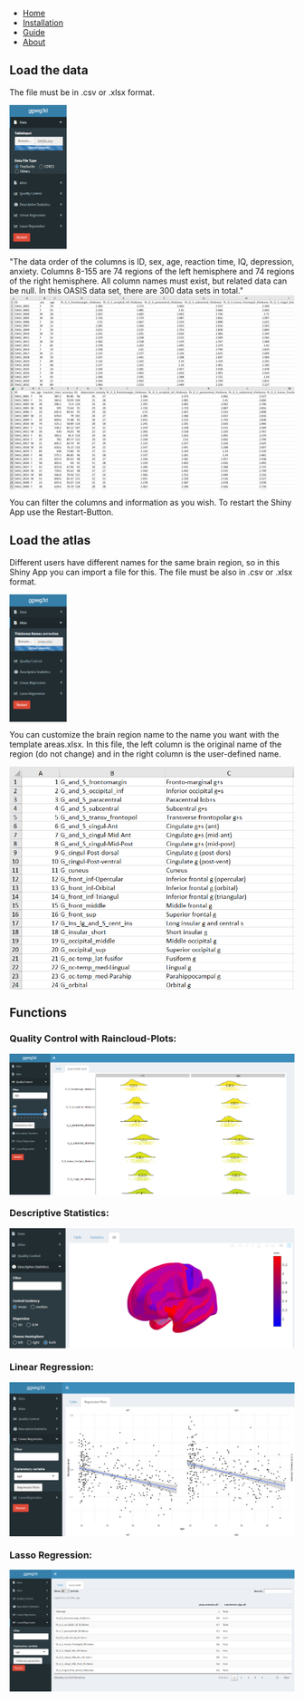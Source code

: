 - [Home](./index.md)
- [Installation](./install.md)
- [Guide](./use.md)
- [About](./about.md)

## Load the data

The file must be in .csv or .xlsx format.

<img src="guide/step1.png" align="center" width=20%/>

"The data order of the columns is ID, sex, age, reaction time, IQ, depression, anxiety. Columns 8-155 are 74 regions of the left hemisphere and 74 regions of the right hemisphere. All column names must exist, but related data can be null. In this OASIS data set, there are 300 data sets in total." 
<img src="guide/oasis.png" align="center"/>
<img src="guide/oasis_b.png" align="center"/>

You can filter the columns and information as you wish. To restart the Shiny App use the Restart-Button.

## Load the atlas

Different users have different names for the same brain region, so in this Shiny App you can import a file for this. The file must be also in .csv or .xlsx format. 

<img src="guide/step2.png" align="center" width=20%/>

You can customize the brain region name to the name you want with the template areas.xlsx. In this file, the left column is the original name of the region (do not change) and in the right column is the user-defined name.

<img src="guide/atlas.png" align="center"/>

## Functions

### Quality Control with Raincloud-Plots:
<img src="example_raincloud.png" align="center"/>

### Descriptive Statistics:
<img src="example.png" align="center"/>

### Linear Regression:
<img src="example_regression.png" align="center"/>

### Lasso Regression:
<img src="example_lasso.png" align="center"/>